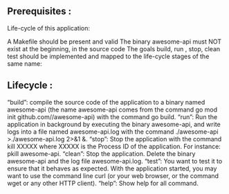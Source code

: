 ## Prerequisites :
Life-cycle of this application:

A Makefile should be present and valid
The binary awesome-api must NOT exist at the beginning, in the source code
The goals build, run , stop, clean test should be implemented and mapped to the life-cycle stages of the same name:
## Lifecycle :
“build”: compile the source code of the application to a binary named awesome-api (the name awesome-api comes from the command go mod init github.com/<your github handle>/awesome-api) with the command go build.
“run”: Run the application in background by executing the binary awesome-api, and write logs into a file named awesome-api.log with the command ./awesome-api >./awesome-api.log 2>&1 &.
“stop”: Stop the application with the command kill XXXXX where XXXXX is the Process ID of the application. For instance: pkill awesome-api.
“clean”: Stop the application. Delete the binary awesome-api and the log file awesome-api.log.
“test”: You want to test it to ensure that it behaves as expected. With the application started, you may want to use the command line curl (or your web browser, or the command wget or any other HTTP client).
“help”: Show help for all command.